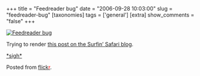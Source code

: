 +++
title = "Feedreader bug"
date = "2006-09-28 10:03:00"
slug = "feedreader-bug"
[taxonomies]
tags = ['general']
[extra]
show_comments = "false"
+++

[![Feedreader bug](http://static.flickr.com/88/254761071_25c8b87c2a_m.jpg)](http://www.flickr.com/photos/pip/254761071/)

Trying to render [this post on the Surfin’ Safari blog](http://webkit.org/blog/?p=68).

[\*sigh\*](http://weblog.philringnalda.com/2005/12/18/you-can-have-my-titles-when-you-learn-to-behave)

Posted from [flick<span style="color:red">r</span>](http://www.flickr.com/r/blogs).
